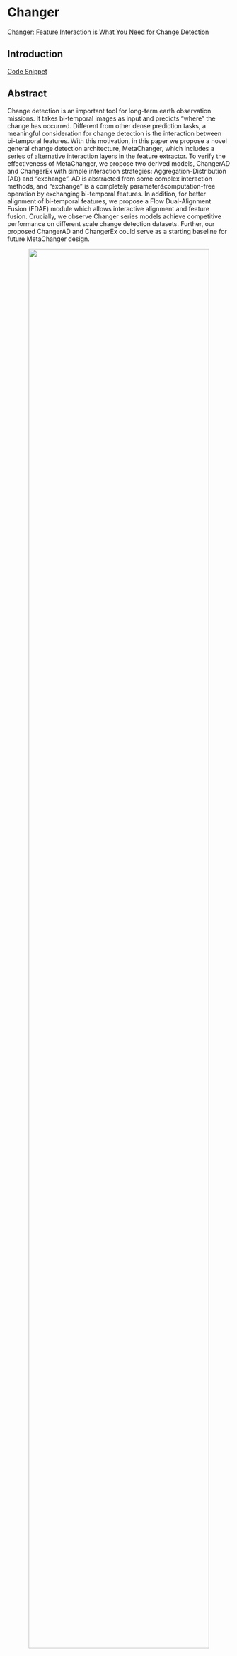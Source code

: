 # Changer

[Changer: Feature Interaction is What You Need for Change Detection](https://arxiv.org/abs/2209.08290)

## Introduction

[Code Snippet](https://github.com/likyoo/open-cd/blob/main/opencd/models/decode_heads/changer.py#L151)

## Abstract
Change detection is an important tool for long-term earth observation missions. It takes bi-temporal images as input and predicts “where” the change has occurred. Different from other dense prediction tasks, a meaningful consideration for change detection is the interaction between bi-temporal features. With this motivation, in this paper we propose a novel general change detection architecture, MetaChanger, which includes a series of alternative interaction layers in the feature extractor. To verify the effectiveness of MetaChanger, we propose two derived models, ChangerAD and ChangerEx with simple interaction strategies: Aggregation-Distribution (AD) and “exchange”. AD is abstracted from some complex interaction methods, and “exchange” is a completely parameter&computation-free operation by exchanging bi-temporal features. In addition, for better alignment of bi-temporal features, we propose a Flow Dual-Alignment Fusion (FDAF) module which allows interactive alignment and feature fusion. Crucially, we observe Changer series models achieve competitive performance on different scale change detection datasets. Further, our proposed ChangerAD and ChangerEx could serve as a starting baseline for future MetaChanger design.

<!-- [IMAGE] -->

<div align=center>
<img src="https://user-images.githubusercontent.com/44317497/192922229-9a9480c2-cb12-42e5-84e6-92ee1df1f775.png" width="90%"/>
</div>

```bibtex
@article{fang2022changer,
  title={Changer: Feature Interaction is What You Need for Change Detection},
  author={Fang, Sheng and Li, Kaiyu and Li, Zhe},
  journal={arXiv preprint arXiv:2209.08290},
  year={2022}
}
```

## Results and models

### S2Looking

|  Method   | Backbone | Crop Size | Lr schd | Mem (GB) | Precision | Recall | F1-Score |  IoU  |                            config                            |                           download                           |
| :-------: | :------: | :-------: | :-----: | :------: | :-------: | :----: | :------: | :---: | :----------------------------------------------------------: | :----------------------------------------------------------: |
| ChangerEx |   r18    |  512x512  |  80000  |    -     |   75.04   | 59.35  |  66.28   | 49.57 | [config](https://github.com/likyoo/open-cd/blob/main/configs/changer/changer_ex_r18_512x512_80k_s2looking.py) | [model](https://drive.google.com/file/d/1yR-ORxgj7Hjm-J83Htv0rQiNc6w8x1Gs/view?usp=sharing) \| [log](https://drive.google.com/file/d/1JWGh_N7GqSi9kodbK_MhRhYON7suJG7u/view?usp=sharing) |
| ChangerEx |   s50    |  512x512  |  80000  |    -     |   74.63   | 61.08  |  67.18   | 50.58 | [config](https://github.com/likyoo/open-cd/blob/main/configs/changer/changer_ex_s50_512x512_80k_s2looking.py) | [model](https://drive.google.com/file/d/1JLZ95FJD32zpTAT3BBvy4YnzFuaC_wXF/view?usp=sharing) \| [log](https://drive.google.com/file/d/1XpMIyVbrFZOVxeMWk3pGIOz6X92UDvzz/view?usp=sharing) |
| ChangerEx |   s101   |  512x512  |  80000  |    -     |   74.40   | 61.95  |  67.61   | 51.07 | [config](https://github.com/likyoo/open-cd/blob/main/configs/changer/changer_ex_s101_512x512_80k_s2looking.py) | [model](https://drive.google.com/file/d/1PevW2rQZILEmPyW6YRxu3D33-GkT1YJ7/view?usp=sharing) \| [log](https://drive.google.com/file/d/1bIaxr-bbKSEyCHg6mo05zoKOm8rXARps/view?usp=sharing) |
| ChangerEx |  MIT-B0  |  512x512  |  80000  |    -     |   73.01   | 62.04  |  67.08   | 50.47 | [config](https://github.com/likyoo/open-cd/blob/main/configs/changer/changer_ex_mit-b0_512x512_80k_s2looking.py) | [model](https://drive.google.com/file/d/1RE2R0aAQkcmXNbJk9ef8z7Cx_UBZW-ur/view?usp=sharing) |



### LEVIR-CD

|  Method   | Backbone | Crop Size | Lr schd | Mem (GB) | Precision | Recall | F1-Score |  IoU  |                            config                            |                           download                           |
| :-------: | :------: | :-------: | :-----: | :------: | :-------: | :----: | :------: | :---: | :----------------------------------------------------------: | :----------------------------------------------------------: |
| ChangerEx |   r18    |  512x512  |  40000  |    -     |   92.86   | 90.78  |  91.81   | 84.86 | [config](https://github.com/likyoo/open-cd/blob/main/configs/changer/changer_ex_r18_512x512_40k_levircd.py) | [model](https://drive.google.com/file/d/1SZ8DBgBryJ63X9AU0AQvaJ2ZH3oQHQHe/view?usp=sharing) \| [log](https://drive.google.com/file/d/1p-JHDB0yjzyFf4LsSAkw9_jfAf8o2Ce5/view?usp=sharing) |
| ChangerEx |   s50    |  512x512  |  40000  |    -     |   93.47   | 90.95  |  92.19   | 85.51 | [config](https://github.com/likyoo/open-cd/blob/main/configs/changer/changer_ex_s50_512x512_40k_levircd.py) | [model](https://drive.google.com/file/d/1rnQjWrMShB2bHOjMqARyhGn0p-nQFiaB/view?usp=sharing) \| [log](https://drive.google.com/file/d/1sRyKvVBJghjPRjq4cqt_qYdSbxxJIIsj/view?usp=sharing) |
| ChangerEx |   s101   |  512x512  |  40000  |    -     |   93.38   | 91.31  |  92.33   | 85.76 | [config](https://github.com/likyoo/open-cd/blob/main/configs/changer/changer_ex_s101_512x512_40k_levircd.py) | [model](https://drive.google.com/file/d/128FVQL-93oN5lUMGuqDcmPU-80RiXBhn/view?usp=sharing) \| [log](https://drive.google.com/file/d/18qcXeyC6rq-l04vS5I5n3VAhh0HsCxFF/view?usp=sharing) |
| ChangerEx |  MIT-B0  |  512x512  |  40000  |    -     |   93.61   | 90.56  |  92.06   | 85.29 | [config](https://github.com/likyoo/open-cd/blob/main/configs/changer/changer_ex_mit-b0_512x512_40k_levircd.py) | [model](https://drive.google.com/file/d/1AXzgxCBKl1EHY3I7wtLbGyIwtby2htgq/view?usp=sharing) |


- All metrics are based on the category "change".
- All scores are computed on the test set.
